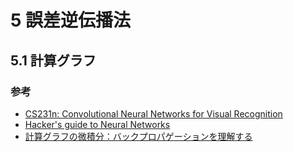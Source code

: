 # 5 誤差逆伝播法

## 5.1 計算グラフ

### 参考
* [CS231n: Convolutional Neural Networks for Visual Recognition](https://cs231n.github.io/)
* [Hacker's guide to Neural Networks](http://karpathy.github.io/neuralnets/)
* [計算グラフの微積分：バックプロパゲーションを理解する](https://postd.cc/2015-08-backprop/)
